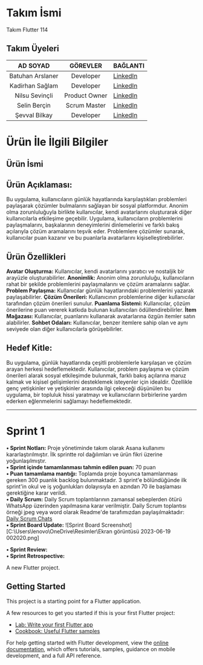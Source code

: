 # **Takım İsmi**
Takım Flutter 114
## **Takım Üyeleri**
 |AD SOYAD| GÖREVLER | BAĞLANTI|
 |:------:| :-------:|:-------|
 |Batuhan Arslaner| Developer| [LinkedIn](https://www.linkedin.com/in/batuhan-arslaner-a59bb2114/?originalSubdomain=tr)
 |Kadirhan Sağlam| Developer| [LinkedIn](https://www.linkedin.com/in/kadirhansaglam/?originalSubdomain=tr)
 |Nilsu Sevinçli|Product Owner| [LinkedIn](https://www.linkedin.com/in/nilsusevincli)
 |Selin Berçin| Scrum Master| [LinkedIn](https://www.linkedin.com/in/selin-ber%C3%A7in-52b0a4205/)
 |Şevval Bilkay| Developer| [LinkedIn](https://www.linkedin.com/in/%C5%9Fevval-bilkay-655a31188/)
 
# **Ürün İle İlgili Bilgiler**
## **Ürün İsmi**
## **Ürün Açıklaması:**
Bu uygulama, kullanıcıların günlük hayatlarında karşılaştıkları problemleri paylaşarak çözümler bulmalarını sağlayan bir sosyal platformdur. Anonim olma zorunluluğuyla birlikte kullanıcılar, kendi avatarlarını oluşturarak diğer kullanıcılarla etkileşime geçebilir. Uygulama, kullanıcıların problemlerini paylaşmalarını, başkalarının deneyimlerini dinlemelerini ve farklı bakış açılarıyla çözüm aramalarını teşvik eder. Problemlere çözümler sunarak, kullanıcılar puan kazanır ve bu puanlarla avatarlarını kişiselleştirebilirler.
## **Ürün Özellikleri**
**Avatar Oluşturma:** Kullanıcılar, kendi avatarlarını yaratıcı ve nostaljik bir arayüzle oluşturabilirler.
**Anonimlik:** Anonim olma zorunluluğu, kullanıcıların rahat bir şekilde problemlerini paylaşmalarını ve çözüm aramalarını sağlar.
**Problem Paylaşma:** Kullanıcılar günlük hayatlarındaki problemlerini yazarak paylaşabilirler.
**Çözüm Önerileri:** Kullanıcının problemlerine diğer kullanıcılar tarafından çözüm önerileri sunulur.
**Puanlama Sistemi:** Kullanıcılar, çözüm önerilerine puan vererek katkıda bulunan kullanıcıları ödüllendirebilirler.
**İtem Mağazası:** Kullanıcılar, puanlarını kullanarak avatarlarına özgün itemler satın alabilirler.
**Sohbet Odaları:** Kullanıcılar, benzer itemlere sahip olan ve aynı seviyede olan diğer kullanıcılarla görüşebilirler.
## **Hedef Kitle:** 
Bu uygulama, günlük hayatlarında çeşitli problemlerle karşılaşan ve çözüm arayan herkesi hedeflemektedir. Kullanıcılar, problem paylaşma ve çözüm önerileri alarak sosyal etkileşimde bulunmak, farklı bakış açılarına maruz kalmak ve kişisel gelişimlerini desteklemek isteyenler için idealdir. Özellikle genç yetişkinler ve yetişkinler arasında ilgi çekeceği düşünülen bu uygulama, bir topluluk hissi yaratmayı ve kullanıcıların birbirlerine yardım ederken eğlenmelerini sağlamayı hedeflemektedir.

* * * 
# **Sprint 1**
**• Sprint Notları:** Proje yönetiminde takım olarak Asana kullanımı kararlaştırılmıştır. İlk sprintte rol dağılımları ve ürün fikri üzerine yoğunlaşılmıştır.  
**• Sprint içinde tamamlanması tahmin edilen puan:** 70 puan  
**• Puan tamamlama mantığı:** Toplamda proje boyunca tamamlanması gereken 300 puanlık backlog bulunmaktadır. 3 sprint'e bölündüğünde ilk sprint'in okul ve iş yoğunlukları dolayısıyla en azından 70 ile başlaması gerektiğine karar verildi.    
**• Daily Scrum:** Daily Scrum toplantılarının zamansal sebeplerden ötürü WhatsApp üzerinden yapılmasına karar verilmiştir. Daily Scrum toplantısı örneği jpeg veya word olarak Readme'de tarafımızdan paylaşılmaktadır: [Daily Scrum Chats](https://stdyildizedu-my.sharepoint.com/:w:/r/personal/selin_bercin_std_yildiz_edu_tr/_layouts/15/Doc.aspx?sourcedoc=%7Bb4377bb3-dcf1-4d17-b74f-02dca24fdfe7%7D&action=edit&wdPreviousSession=2d6fe1dd-cd23-41c7-a661-f0b0acb3fcbf&cid=7dba4bdf-d4a1-45c8-b16c-5f53d793704d)  
**• Sprint Board Update:** ![Sprint Board Screenshot][C:\Users\lenovo\OneDrive\Resimler\Ekran görüntüsü 2023-06-19 002020.png]

**• Sprint Review:**  
**• Sprint Retrospective:**  

A new Flutter project.

## Getting Started

This project is a starting point for a Flutter application.

A few resources to get you started if this is your first Flutter project:

- [Lab: Write your first Flutter app](https://docs.flutter.dev/get-started/codelab)
- [Cookbook: Useful Flutter samples](https://docs.flutter.dev/cookbook)

For help getting started with Flutter development, view the
[online documentation](https://docs.flutter.dev/), which offers tutorials,
samples, guidance on mobile development, and a full API reference.
